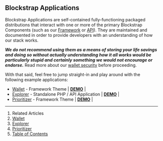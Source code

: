 ## Blockstrap Applications

Blockstrap Applications are self-contained fully-functioning packaged distributions that interact with one or more of the primary Blockstrap Components (such as our [Framework](../framework/) or [API](../api/)). They are maintained and documented in order to provide developers with an understanding of how our stack works.

___We do not recommend using them as a means of storing your life savings and doing so without actually understanding how it all works would be particularly stupid and certainly something we would not encourage or endorse.___ Read more about our [wallet security](wallet/security/) before proceeding.

With that said, feel free to jump straight-in and play around with the following example applications:

* [Wallet](wallet/) - Framework Theme | [__DEMO__](http://demo.blockstrap.com/wallet/v0.4/) |
* [Explorer](explorer/) - Standalone PHP / API Application | [__DEMO__](http://blockchains.io) |
* [Prioritizer](prioritizer/) - Framework Theme | [__DEMO__](http://demo.blockstrap.com/priority/v0.1/) |

---

1. Related Articles
2. [Wallet](wallet/)
3. [Explorer](explorer/)
4. [Prioritizer](prioritizer/)
5. [Table of Contents](../)